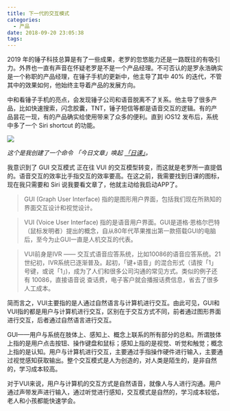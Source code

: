 ```yaml
---
title: 下一代的交互模式
categories:
  - 产品
date: 2018-09-20 23:05:38
tags:
---
```


2019 年的锤子科技总算是有了一些成果，老罗的忽悠能力还是一路既往的有吸引力。外界也一直有声音在怀疑老罗是不是一个产品经理。不可否认的是罗永浩确实是一个称职的产品经理，在锤子手机的更新中，他主导了其中 40% 的迭代，不管其中的效果如何，他始终主导着产品的发展方向。

中和看锤子手机的亮点，会发现锤子公司和语音脱离不了关系。他主导了很多产品，比如快速搜索，闪念胶囊，TNT，锤子短信等都是语音交互的逻辑。有的产品昙花一现，有的产品确实给使用带来了众多的便利。直到 iOS12 发布后，系统中多了一个 Siri shortcut 的功能。

![](http://pics.naaln.com/blog/2019-01-14-031636.gif)

*这个是我创建了一个命令 「今日文章」唤起 [「日课」](https://itunes.apple.com/cn/app/id1193102860)。*

我意识到了 GUI 交互模式 正在往 VUI 的交互模型转变，而这就是老罗所一直提倡的。语音交互的效率比手指交互的效率要高。在这之前，我需要找到日课的图标，现在我只需要和 Siri 说我要看文章了，他就主动给我启动APP了。

> GUI (Graph User Interface) 指的是图形用户界面，包括我们现在所熟知的界面交互设计和视觉设计。

> VUI (Voice User Interface) 指的是语音用户界面。GUI是道格·恩格尔巴特（鼠标发明者）提出的概念，自从80年代苹果推出第一款搭载GUI的电脑后，至今为止GUI一直是人机交互的代表。

> VUI前身是IVR —— 交互式语音应答系统，比如10086的语音应答系统。21世纪初，IVR系统已逐渐普及。起初，「键+语音」的混合形式（请按「1」号键，或说「1」)，成为了人们和很多公司沟通的常见方式。类似的例子还有 10086，直接语音说 查话费，电子客户就会播报话费信息，省去了很多人工成本。

简而言之，VUI主要指的是人通过自然语言与计算机进行交互。由此可见，GUI和VUI指的都是用户与计算机进行交互，区别在于交互方式不同，前者通过图形界面进行交互，后者通过自然语言进行交互。

GUI——用户与系统在肢体上、感知上、概念上联系的所有部分的总和。所谓肢体上指的是用户点击按钮、操作键盘和鼠标；感知上指的是视觉、听觉和触觉；概念上指的是认知。用户与计算机进行交互，主要通过手指操作硬件进行输入，主要通过视觉感知获取输出。整个交互模式是人为创造的，对人类是陌生的，是非自然的，学习成本较高。

对于VUI来说，用户与计算机的交互方式是自然语音，就像人与人进行沟通。用户通过声带发声进行输入，通过听觉进行感知，交互模式是自然的，学习成本较低，老人和小孩都能快速学会。
